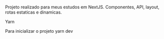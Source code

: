 Projeto realizado para meus estudos em NextJS.
Componentes, API, layout, rotas estaticas e dinamicas.

Yarn


Para inicializar o projeto
yarn dev
